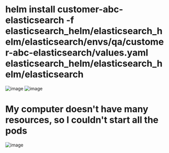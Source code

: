# helm install customer-abc-elasticsearch -f elasticsearch_helm/elasticsearch_helm/elasticsearch/envs/qa/customer-abc-elasticsearch/values.yaml elasticsearch_helm/elasticsearch_helm/elasticsearch
![image](https://github.com/user-attachments/assets/ea27f1f3-ccfe-4a5f-b01c-acad160cd714)
![image](https://github.com/user-attachments/assets/1eb027e0-7d4a-4d79-960d-3fafd955bbf9)
# My computer doesn't have many resources, so I couldn't start all the pods
![image](https://github.com/user-attachments/assets/15705953-f8d8-45d5-932e-186cc38ad174)
